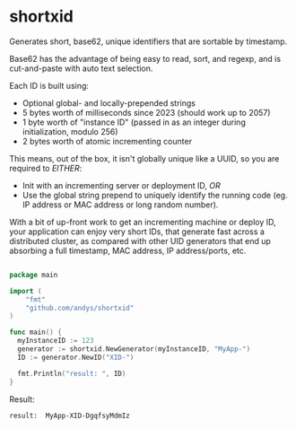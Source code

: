# shortxid

Generates short, base62, unique identifiers that are sortable by timestamp.

Base62 has the advantage of being easy to read, sort, and regexp, and is cut-and-paste with auto text selection.

Each ID is built using:
* Optional global- and locally-prepended strings
* 5 bytes worth of milliseconds since 2023 (should work  up to 2057)
* 1 byte worth of  "instance ID" (passed in as an integer during initialization, modulo 256)
* 2 bytes worth of atomic incrementing counter

This means, out of the box, it isn't globally unique like a UUID, so you are required to *EITHER*:
* Init with an incrementing server or deployment ID, *OR*
* Use the global string prepend to uniquely identify the running code (eg. IP address or MAC address or long random number).

With a bit of up-front work to get an incrementing machine or deploy ID, your application can enjoy very short IDs,
that generate fast across a distributed cluster, as compared with other UID generators that end up absorbing a full
timestamp, MAC address, IP address/ports, etc.


```go

package main

import (
	"fmt"
	"github.com/andys/shortxid"
)

func main() {
  myInstanceID := 123
  generator := shortxid.NewGenerator(myInstanceID, "MyApp-")
  ID := generator.NewID("XID-")

  fmt.Println("result: ", ID)
}
```

Result:
```
result:  MyApp-XID-DgqfsyMdmIz
```
